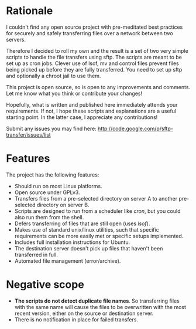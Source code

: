 # Rationale #

I couldn't find any open source project with pre-meditated best practices for securely and safely transferring files over a network between two servers.

Therefore I decided to roll my own and the result is a set of two very simple scripts to handle the file transfers using sftp. The scripts are meant to be set up as cron jobs. Clever use of lsof, mv and control files prevent files being picked up before they are fully transferred. You need to set up sftp and optionally a chroot jail to use them.

This project is open source, so is open to any improvements and comments. Let me know what you think or contribute your changes!

Hopefully, what is written and published here immediately attends your requirements. If not, I hope these scripts and explanations are a useful starting point. In the latter case, I appreciate any contributions!

Submit any issues you may find here: http://code.google.com/p/sftp-transfer/issues/list

# Features #

The project has the following features:

  * Should run on most Linux platforms.
  * Open source under GPLv3.
  * Transfers files from a pre-selected directory on server A to another pre-selected directory on server B.
  * Scripts are designed to run from a scheduler like _cron_, but you could also run them from the shell.
  * Defers transferring of files that are still open (uses _lsof_).
  * Makes use of standard unix/linux utilities, such that specific requirements can be more easily met or specific setups implemented.
  * Includes full installation instructions for Ubuntu.
  * The destination server doesn't pick up files that haven't been transferred in full.
  * Automated file management (error/archive).

# Negative scope #

  * **The scripts do not detect duplicate file names**. So transferring files with the same name will cause the files to be overwritten with the most recent version, either on the source or destination server.
  * There is no notification in place for failed transfers.

